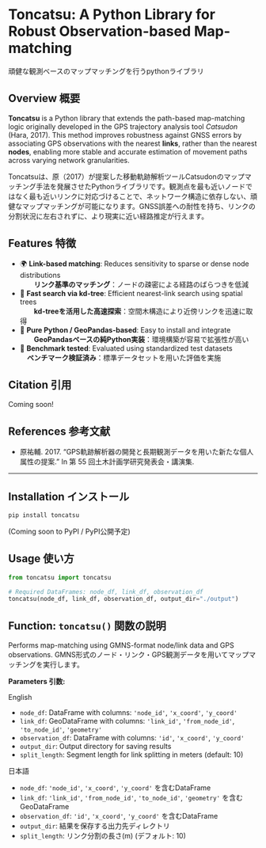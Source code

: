 # Toncatsu: A Python Library for Robust Observation-based Map-matching
頑健な観測ベースのマップマッチングを行うpythonライブラリ

## Overview 概要

**Toncatsu** is a Python library that extends the path-based map-matching logic originally developed in the GPS trajectory analysis tool *Catsudon* (Hara, 2017). This method improves robustness against GNSS errors by associating GPS observations with the nearest **links**, rather than the nearest **nodes**, enabling more stable and accurate estimation of movement paths across varying network granularities.

Toncatsuは、原（2017）が提案した移動軌跡解析ツールCatsudonのマップマッチング手法を発展させたPythonライブラリです。観測点を最も近いノードではなく最も近いリンクに対応づけることで、ネットワーク構造に依存しない、頑健なマップマッチングが可能になります。GNSS誤差への耐性を持ち、リンクの分割状況に左右されずに、より現実に近い経路推定が行えます。

## Features 特徴

- 🌍 **Link-based matching**: Reduces sensitivity to sparse or dense node distributions  
  　　**リンク基準のマッチング**：ノードの疎密による経路のばらつきを低減
- 🚀 **Fast search via kd-tree**: Efficient nearest-link search using spatial trees  
  　　**kd-treeを活用した高速探索**：空間木構造により近傍リンクを迅速に取得
- 🐍 **Pure Python / GeoPandas-based**: Easy to install and integrate  
  　　**GeoPandasベースの純Python実装**：環境構築が容易で拡張性が高い
- 🧪 **Benchmark tested**: Evaluated using standardized test datasets  
  　**ベンチマーク検証済み**：標準データセットを用いた評価を実施

## Citation 引用
Coming soon!

## References 参考文献
- 原祐輔. 2017. “GPS軌跡解析器の開発と長期観測データを用いた新たな個人属性の提案.” In 第 55 回土木計画学研究発表会・講演集.

---

## Installation インストール

```bash
pip install toncatsu
```

(Coming soon to PyPI / PyPI公開予定)

## Usage 使い方

```python
from toncatsu import toncatsu

# Required DataFrames: node_df, link_df, observation_df
toncatsu(node_df, link_df, observation_df, output_dir="./output")
```

## Function: `toncatsu()` 関数の説明

Performs map-matching using GMNS-format node/link data and GPS observations.
GMNS形式のノード・リンク・GPS観測データを用いてマップマッチングを実行します。

**Parameters 引数:**

English
- `node_df`: DataFrame with columns: `'node_id'`, `'x_coord'`, `'y_coord'`  
- `link_df`: GeoDataFrame with columns: `'link_id'`, `'from_node_id'`, `'to_node_id'`, `'geometry'`  
- `observation_df`: DataFrame with columns: `'id'`, `'x_coord'`, `'y_coord'`  
- `output_dir`: Output directory for saving results
- `split_length`: Segment length for link splitting in meters (default: 10)

日本語
- `node_df`: `'node_id'`, `'x_coord'`, `'y_coord'` を含むDataFrame  
- `link_df`: `'link_id'`, `'from_node_id'`, `'to_node_id'`, `'geometry'` を含むGeoDataFrame  
- `observation_df`: `'id'`, `'x_coord'`, `'y_coord'` を含むDataFrame  
- `output_dir`: 結果を保存する出力先ディレクトリ
- `split_length`: リンク分割の長さ(m) (デフォルト: 10)
